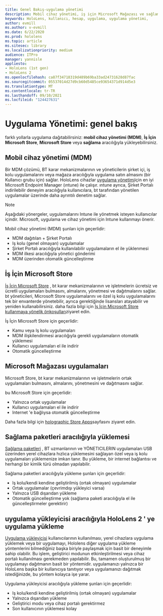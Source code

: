 ```yaml
---
title: Genel Bakış-uygulama yönetimi
description: Mobil cihaz yönetimi, iş için Microsoft Mağazası ve sağlama paketleri ile karma gerçeklik uygulama yönetimine genel bir bakış ile çalışmaya başlayın.
keywords: HoloLens, kullanıcı, hesap, uygulama, uygulama yönetimi,
author: evmill
ms.author: v-evmill
ms.date: 6/22/2020
ms.prod: hololens
ms.topic: article
ms.sitesec: library
ms.localizationpriority: medium
audience: ITPro
manager: yannisle
appliesto:
- HoloLens (1st gen)
- HoloLens 2
ms.openlocfilehash: ca87f34718319d489b69ba33ad24731628d87fac
ms.sourcegitcommit: 05537014d27d9cb60d5485ce93654371d914d5e3
ms.translationtype: MT
ms.contentlocale: tr-TR
ms.lasthandoff: 09/10/2021
ms.locfileid: "124427631"
---
```

# <a name="app-management-overview"></a>Uygulama Yönetimi: genel bakış

farklı yollarla uygulama dağıtabilirsiniz: **mobil cihaz yönetimi (MDM)**, **İş İçin Microsoft Store**, **Microsoft Store** veya **sağlama** aracılığıyla yükleyebilirsiniz.

## <a name="mobile-device-management-mdm"></a>Mobil cihaz yönetimi (MDM)

Bir MDM çözümü, BT karar mekanizmalarının ve yöneticilerin şirket içi, iş kolu uygulamalarını veya mağaza aracılığıyla uygulama satın almasını (bir Kullanıcı grubu için) sağlar. HoloLens cihazlar [uygulama yönetimi](app-deploy-intune.md)için en iyi Microsoft Endpoint Manager (ıntune) ile çalışır. ıntune ayrıca, Şirket Portalı indirilebilir deneyim aracılığıyla kullanıcılara, bt tarafından yönetilen uygulamalar üzerinde daha ayrıntılı denetim sağlar.

> [!NOTE]
> Aşağıdaki yönergeler, uygulamalarını Intune ile yönetmek isteyen kullanıcılar içindir. Microsoft, uygulama ve cihaz yönetimi için Intune kullanmayı önerir.

Mobil cihaz yönetimi (MDM) şunları için geçerlidir:

* MDM dağıtılan + Şirket Portalı
* Iş kolu (genel olmayan) uygulamalar
* Şirket Portalı aracılığıyla kullanılabilir uygulamaların el ile yüklenmesi
* MDM ilkesi aracılığıyla yönetici gönderimi
* MDM üzerinden otomatik güncelleştirme

## <a name="microsoft-store-for-business"></a>İş İçin Microsoft Store

[İş İçin Microsoft Store](app-deploy-store-business.md) , bt karar mekanizmalarının ve işletmelerin ücretsiz ve ücretli uygulamaları bulmasını, almalarını, yönetmesi ve dağıtmalarını sağlar. bt yöneticileri, Microsoft Store uygulamalarını ve özel iş kolu uygulamalarını tek bir envanterde yönetebilir, ayrıca gerektiğinde lisansları atayabilir ve yeniden kullanabilirsiniz. daha fazla bilgi için [İş İçin Microsoft Store kullanmaya yönelik önkoşulları](/microsoft-store/prerequisites-microsoft-store-for-business)ziyaret edin.

İş İçin Microsoft Store için geçerlidir:

* Kamu veya Iş kolu uygulamaları
* MDM ilişkilendirmesi aracılığıyla gerekli uygulamaların otomatik yüklemesi
* Kullanıcı uygulamaları el ile indirir
* Otomatik güncelleştirme

## <a name="microsoft-store-apps"></a>Microsoft Mağazası uygulamaları

Microsoft Store, bt karar mekanizmalarının ve işletmelerin ortak uygulamaları bulmasını, almalarını, yönetmesini ve dağıtmasını sağlar.

bu Microsoft Store için geçerlidir:

* Yalnızca ortak uygulamalar
* Kullanıcı uygulamaları el ile indirir
* Internet 'e bağlıysa otomatik güncelleştirme

Daha fazla bilgi için [holographic Store Apps](/hololens/holographic-store-apps)sayfasını ziyaret edin.

## <a name="install-via-provisioning-packages"></a>Sağlama paketleri aracılığıyla yüklemesi

[Sağlama paketleri](app-deploy-provisioning-package.md) , BT uzmanlarının ve YÖNETICILERIN uygulamaları USB üzerinden yerel cihazlara hızlıca yüklemesini sağlayan özel veya iş kolu uygulamaları yüklemenize imkan tanır. Bu yükleme, bir internet bağlantısı ve herhangi bir kimlik türü olmadan yapılabilir.

Sağlama paketleri aracılığıyla yükleme şunları için geçerlidir:

* Iş kolu/kendi kendine geliştirilmiş (ortak olmayan) uygulamalar
* Ortak uygulamalar (çevrimdışı yükleyici varsa)
* Yalnızca USB dışarıdan yükleme
* Otomatik güncelleştirme yok (sağlama paketi aracılığıyla el ile güncelleştirmeler gerektirir)

## <a name="install-apps-on-hololens-2-via-app-installer"></a>uygulama yükleyicisi aracılığıyla HoloLens 2 ' ye uygulama yükleme

[Uygulama yükleyicisi](app-deploy-app-installer.md) kullanıcılarının kullanılması, yerel cihazlara uygulama yüklemek veya bir uygulamayı, Hololens diğer uygulama yükleme yöntemlerini bilmediğiniz başka biriyle paylaşmak için basit bir deneyimle sahip olabilir. Bu işlem, geliştirici modunun etkinleştirilmesi veya cihaz portalı kullanılması gerekmeden yapılabilir. Bu, tamamen oluşturulmuş bir uygulamayı dağıtmanın basit bir yöntemidir. uygulamanızı yalnızca bir HoloLens başka bir kullanıcıya tanıtıyor veya uygulamanızı dağıtmak istediğinizde, bu yöntem kolayca işe yarar.

Uygulama yükleyicisi aracılığıyla yükleme şunları için geçerlidir:

* Iş kolu/kendi kendine geliştirilmiş (ortak olmayan) uygulamalar
* Yalnızca dışarıdan yükleme
* Geliştirici modu veya cihaz portalı gerektirmez
* Son kullanıcının yüklemesi kolay
